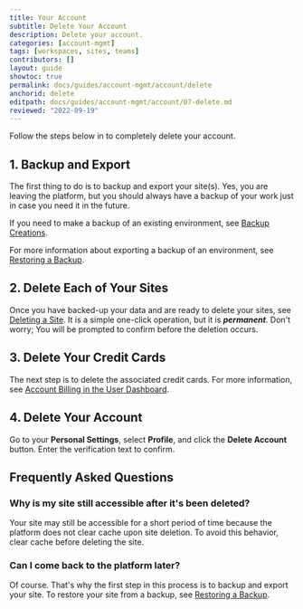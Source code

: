 ```yaml
---
title: Your Account
subtitle: Delete Your Account
description: Delete your account.
categories: [account-mgmt]
tags: [workspaces, sites, teams]
contributors: []
layout: guide
showtoc: true
permalink: docs/guides/account-mgmt/account/delete
anchorid: delete
editpath: docs/guides/account-mgmt/account/07-delete.md
reviewed: "2022-09-19"
---
```


Follow the steps below in to completely delete your account.

## 1. Backup and Export

The first thing to do is to backup and export your site(s). Yes, you are leaving the platform, but you should always have a backup of your work just in case you need it in the future.

If you need to make a backup of an existing environment, see [Backup Creations](/backups).

For more information about exporting a backup of an environment, see [Restoring a Backup](/guides/environment-configuration/restore-environment-backup).

## 2. Delete Each of Your Sites

Once you have backed-up your data and are ready to delete your sites, see [Deleting a Site](/delete-site). It is a simple one-click operation, but it is **_permanent_**. Don't worry; You will be prompted to confirm before the deletion occurs.

## 3. Delete Your Credit Cards

The next step is to delete the associated credit cards. For more information, see [Account Billing in the User Dashboard](/guides/legacy-dashboard/account-billing#delete-card).

## 4. Delete Your Account

Go to your **Personal Settings**, select **Profile**, and click the **Delete Account** button. Enter the verification text to confirm.

## Frequently Asked Questions

### Why is my site still accessible after it's been deleted?
Your site may still be accessible for a short period of time because the platform does not clear cache upon site deletion. To avoid this behavior, clear cache before deleting the site.

### Can I come back to the platform later?

Of course. That's why the first step in this process is to backup and export your site. To restore your site from a backup, see [Restoring a Backup](/guides/environment-configuration/restore-environment-backup).
